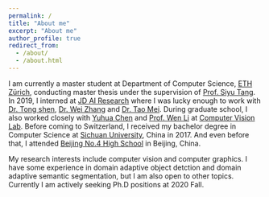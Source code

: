 ```yaml
---
permalink: /
title: "About me"
excerpt: "About me"
author_profile: true
redirect_from: 
  - /about/
  - /about.html
---
```


I am currently a master student at Department of Computer Science, [ETH Zürich](https://ethz.ch/en.html), conducting master thesis under the supervision of [Prof. Siyu Tang](https://ps.is.tuebingen.mpg.de/person/stang). In 2019, I interned at [JD AI Research](https://air.jd.com/) where I was lucky enough to work with [Dr. Tong shen](https://scholar.google.com/citations?user=kBnw1ogAAAAJ&hl=en), [Dr. Wei Zhang](http://wzhang.fun/) and [Dr. Tao Mei](https://taomei.me/). During graduate school, I also worked closely with [Yuhua Chen](http://www.vision.ee.ethz.ch/~yuhchen/) and [Prof. Wen Li](https://wenli-vision.github.io/) at [Computer Vision Lab](http://www.vision.ee.ethz.ch/en/). Before coming to Switzerland, I received my bachelor degree in Computer Science at [Sichuan University](http://www.scu.edu.cn/), China in 2017. And even before that, I attended [Beijing No.4 High School](https://en.wikipedia.org/wiki/Beijing_No._4_High_School) in Beijing, China.

My research interests include computer vision and computer graphics. I have some experience in domain adaptive object detction and domain adaptive semantic segmentation, but I am also open to other topics. Currently I am actively seeking Ph.D positions at 2020 Fall.

<!-- In my daily life, I enjoy cycling and running. -->